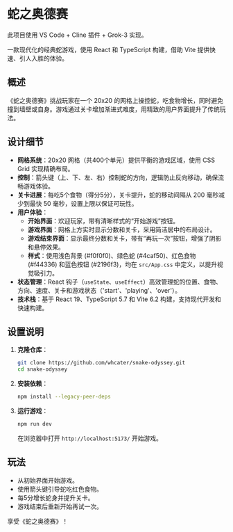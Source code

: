 # 蛇之奥德赛

此项目使用 VS Code + Cline 插件 + Grok-3 实现。

一款现代化的经典蛇游戏，使用 React 和 TypeScript 构建，借助 Vite 提供快速、引人入胜的体验。

## 概述

《蛇之奥德赛》挑战玩家在一个 20x20 的网格上操控蛇，吃食物增长，同时避免撞到墙壁或自身。游戏通过关卡增加渐进式难度，用精致的用户界面提升了传统玩法。

## 设计细节

- **网格系统**：20x20 网格（共400个单元）提供平衡的游戏区域，使用 CSS Grid 实现精确布局。
- **控制**：箭头键（上、下、左、右）控制蛇的方向，逻辑防止反向移动，确保流畅游戏体验。
- **关卡进展**：每吃5个食物（得分5分），关卡提升，蛇的移动间隔从 200 毫秒减少到最快 50 毫秒，设置上限以保证可玩性。
- **用户体验**：
  - **开始界面**：欢迎玩家，带有清晰样式的“开始游戏”按钮。
  - **游戏界面**：网格上方实时显示分数和关卡，采用简洁居中的布局设计。
  - **游戏结束界面**：显示最终分数和关卡，带有“再玩一次”按钮，增强了阴影和悬停效果。
  - **样式**：使用浅色背景 (#f0f0f0)、绿色蛇 (#4caf50)、红色食物 (#f44336) 和蓝色按钮 (#2196f3)，均在 `src/App.css` 中定义，以提升视觉吸引力。
- **状态管理**：React 钩子（`useState`、`useEffect`）高效管理蛇的位置、食物、方向、速度、关卡和游戏状态（'start'、'playing'、'over'）。
- **技术栈**：基于 React 19、TypeScript 5.7 和 Vite 6.2 构建，支持现代开发和快速构建。

## 设置说明

1. **克隆仓库**：
   ```bash
   git clone https://github.com/whcater/snake-odyssey.git
   cd snake-odyssey
   ```
2. **安装依赖**：
   ```bash
   npm install --legacy-peer-deps
   ```
3. **运行游戏**：
   ```bash
   npm run dev
   ```
   在浏览器中打开 `http://localhost:5173/` 开始游戏。

## 玩法

- 从初始界面开始游戏。
- 使用箭头键引导蛇吃红色食物。
- 每5分增长蛇身并提升关卡。
- 游戏结束后重新开始再试一次。

享受《蛇之奥德赛》！
